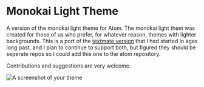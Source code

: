# Monokai Light Theme

A version of the monokai light theme for Atom. The monokai light them was created for those of us who prefer, for whatever reason, themes with lighter backgrounds. This is a port of the [textmate version](https://github.com/rjfranco/monokai-light) that I had started in ages long past, and I plan to continue to support both, but figured they should be seperate repos so I could add this one to the atom repository.

Contributions and suggestions are very welcome.

![A screenshot of your theme](http://rjfranco.github.io/atom-monokai-light/images/screen-shot.png)
